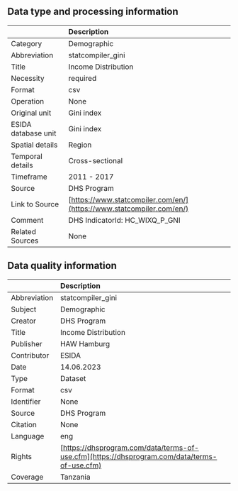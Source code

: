 ## Data type and processing information 

|                     | Description                                                          |
|:--------------------|:---------------------------------------------------------------------|
| Category            | Demographic                                                          |
| Abbreviation        | statcompiler_gini                                                    |
| Title               | Income Distribution                                                  |
| Necessity           | required                                                             |
| Format              | csv                                                                  |
| Operation           | None                                                                 |
| Original unit       | Gini index                                                           |
| ESIDA database unit | Gini index                                                           |
| Spatial details     | Region                                                               |
| Temporal details    | Cross-sectional                                                      |
| Timeframe           | 2011 - 2017                                                          |
| Source              | DHS Program                                                          |
| Link to Source      | [https://www.statcompiler.com/en/](https://www.statcompiler.com/en/) |
| Comment             | DHS IndicatorId: HC_WIXQ_P_GNI                                       |
| Related Sources     | None                                                                 |

## Data quality information 

|              | Description                                                                                  |
|:-------------|:---------------------------------------------------------------------------------------------|
| Abbreviation | statcompiler_gini                                                                            |
| Subject      | Demographic                                                                                  |
| Creator      | DHS Program                                                                                  |
| Title        | Income Distribution                                                                          |
| Publisher    | HAW Hamburg                                                                                  |
| Contributor  | ESIDA                                                                                        |
| Date         | 14.06.2023                                                                                   |
| Type         | Dataset                                                                                      |
| Format       | csv                                                                                          |
| Identifier   | None                                                                                         |
| Source       | DHS Program                                                                                  |
| Citation     | None                                                                                         |
| Language     | eng                                                                                          |
| Rights       | [https://dhsprogram.com/data/terms-of-use.cfm](https://dhsprogram.com/data/terms-of-use.cfm) |
| Coverage     | Tanzania                                                                                     |